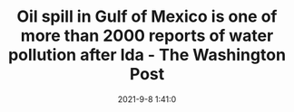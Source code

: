 ---
"title": "Oil spill in Gulf of Mexico is one of more than 2000 reports of water pollution after Ida - The Washington Post"
"date": "2021-9-8 1:41:0"
"feed_name": "GOOGLENEWS"
"feed_website": "https://news.google.com/search?q=drilling%2Bincident&hl=en-US&gl=US&ceid=US:en"
"feed_rss": "https://news.google.com/rss/search?q=drilling%2Bincident&hl=en-US&gl=US&ceid=US:en"
"link": "https://www.washingtonpost.com/climate-environment/2021/09/07/oil-spill-hurricane-ida/"
"file": "_posts/2021-9-8-1-41-0_GOOGLENEWS_c1318fd00ced5bd2fff3452acf86994514c65258.md"
"accident": "1"
"drilling": "1"
---